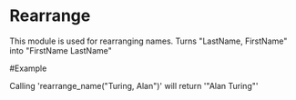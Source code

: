 Rearrange
=========

This module is used for rearranging names.
Turns "LastName, FirstName" into "FirstName LastName"

#Example

Calling 'rearrange_name("Turing, Alan")' will return '"Alan Turing"'